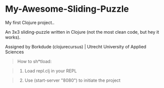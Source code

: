 My-Awesome-Sliding-Puzzle
=========================

My first Clojure project..

An 3x3 sliding-puzzle written in Clojure (not the most clean code, but hey it works).


Assigned by Borkdude (clojurecursus)  |  Utrecht University of Applied Sciences

> How to sh*tload:

> 1. Load repl.clj in your REPL

> 2. Use (start-server "8080") to initiate the project
